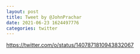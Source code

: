 ```yaml
--- 
layout: post 
title: Tweet by @JohnPrachar 
date: 2021-06-23 1624497776 
categories: twitter 
--- 
```

https://twitter.com/o/status/1407871810943832067
